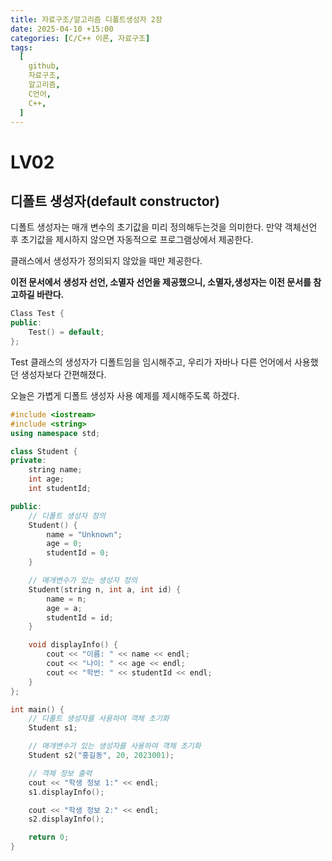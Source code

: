 ```yaml
---
title: 자료구조/알고리즘 디폴트생성자 2장
date: 2025-04-10 +15:00
categories: [C/C++ 이론, 자료구조]
tags:
  [
    github,
    자료구조,
    알고리즘,
    C언어,
    C++,
  ]
---
```



# LV02

## 디폴트 생성자(default constructor)

디폴트 생성자는 매개 변수의 초기값을 미리 정의해두는것을 의미한다. 만약 객체선언 후 초기값을 제시하지 않으면 자동적으로 프로그램상에서 제공한다. 

클래스에서 생성자가 정의되지 않았을 때만 제공한다.

**이전 문서에서 생성자 선언, 소멸자 선언을 제공했으니, 소멸자,생성자는 이전 문서를 참고하길 바란다.**

```cpp
Class Test {
public:
    Test() = default;
};
```

Test 클래스의 생성자가 디폴트임을 임시해주고, 우리가 자바나 다른 언어에서 사용했던 생성자보다 간편해졌다.

오늘은 가볍게 디폴트 생성자 사용 예제를  제시해주도록 하겠다.

```cpp
#include <iostream>
#include <string>
using namespace std;

class Student {
private:
    string name;
    int age;
    int studentId;

public:
    // 디폴트 생성자 정의
    Student() {
        name = "Unknown";
        age = 0;
        studentId = 0;
    }

    // 매개변수가 있는 생성자 정의
    Student(string n, int a, int id) {
        name = n;
        age = a;
        studentId = id;
    }

    void displayInfo() {
        cout << "이름: " << name << endl;
        cout << "나이: " << age << endl;
        cout << "학번: " << studentId << endl;
    }
};

int main() {
    // 디폴트 생성자를 사용하여 객체 초기화
    Student s1;

    // 매개변수가 있는 생성자를 사용하여 객체 초기화
    Student s2("홍길동", 20, 2023001);

    // 객체 정보 출력
    cout << "학생 정보 1:" << endl;
    s1.displayInfo();

    cout << "학생 정보 2:" << endl;
    s2.displayInfo();

    return 0;
}
```
